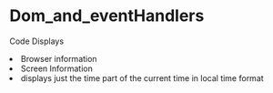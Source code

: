 # Dom_and_eventHandlers

Code Displays <br /> 
  <li> Browser information <br />
  <li> Screen Information <br />
  <li> displays just the time part of the current time in local time format
